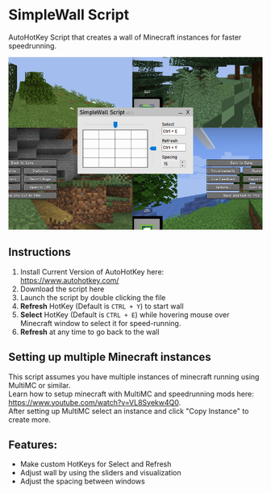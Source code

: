 # SimpleWall Script

AutoHotKey Script that creates a wall of Minecraft instances for faster speedrunning.

![](screenshot.png)


## Instructions

1.  Install Current Version of AutoHotKey here: https://www.autohotkey.com/
2. Download the script here
3. Launch the script by double clicking the file
4. **Refresh** HotKey (Default is `CTRL + Y`) to start wall
5. **Select** HotKey (Default is `CTRL + E`) while hovering mouse over Minecraft window to select it for speed-running.
6. **Refresh** at any time to go back to the wall

## Setting up multiple Minecraft instances
This script assumes you have multiple instances of minecraft running using MultiMC or similar.  
Learn how to setup minecraft with MultiMC and speedrunning mods here: https://www.youtube.com/watch?v=VL8Syekw4Q0.  
After setting up MultiMC select an instance and click "Copy Instance" to create more.

## Features:
- Make custom HotKeys for Select and Refresh 
- Adjust wall by using the sliders and visualization
- Adjust the spacing between windows